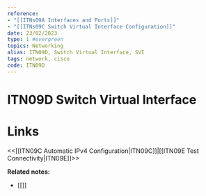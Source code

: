 ```yaml
---
reference: 
- "[[ITNs09A Interfaces and Ports]]"
- "[[ITNs09C Switch Virtual Interface Configuration]]"
date: 23/02/2023
type: 1 #evergreen
topics: Networking
alias: ITN09D, Switch Virtual Interface, SVI
tags: network, cisco
code: ITN09D
---
```

# ITN09D Switch Virtual Interface


# Links
<<[[ITN09C Automatic IPv4 Configuration|ITN09C]]|[[ITN09E Test Connectivity|ITN09E]]>>

**Related notes:**
- [[]] 